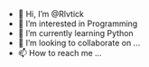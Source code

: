 - 👋 Hi, I’m @Rlvtick
- 👀 I’m interested in Programming
- 🌱 I’m currently learning Python 
- 💞️ I’m looking to collaborate on ...
- 📫 How to reach me ...

<!---
Rlvtick/Rlvtick is a ✨ special ✨ repository because its `README.md` (this file) appears on your GitHub profile.
You can click the Preview link to take a look at your changes.
--->
